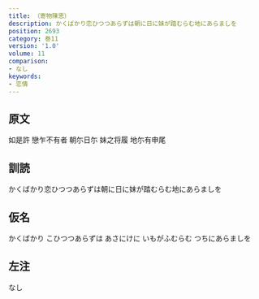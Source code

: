```yaml
---
title: （寄物陳思）
description: かくばかり恋ひつつあらずは朝に日に妹が踏むらむ地にあらましを
position: 2693
category: 巻11
version: '1.0'
volume: 11
comparison:
- なし
keywords:
- 恋情
---
```


## 原文

如是許 戀乍不有者 朝尓日尓 妹之将履 地尓有申尾

## 訓読

かくばかり恋ひつつあらずは朝に日に妹が踏むらむ地にあらましを

## 仮名

かくばかり こひつつあらずは あさにけに いもがふむらむ つちにあらましを

## 左注

なし
